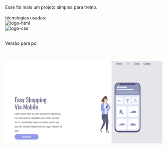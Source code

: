 Esse foi mais um projeto simples,para treino.
<br>
<br>
técnologias usadas: 
<br>
<img src="https://img.shields.io/badge/HTML-239120?style=for-the-badge&logo=html5&logoColor=white" alt=" logo-html"/>
<br>
<img src="https://img.shields.io/badge/CSS-239120?&style=for-the-badge&logo=css3&logoColor=white" alt=" logo-css"/>
<br>
<br>
<p>Versão para pc:</p>
<br> 
<br>
<img src="https://github.com/Eduardo-Renan-Morales/Projeto---shopping/blob/main/img/Captura%20de%20tela%202024-02-14%20203008.png?raw=true" alt="print-tela-pc"/>
